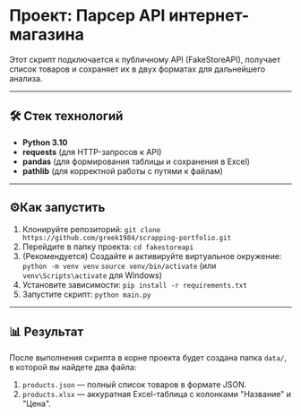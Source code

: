 # Проект: Парсер API интернет-магазина

Этот скрипт подключается к публичному API (FakeStoreAPI), 
получает список товаров и сохраняет их в двух форматах 
для дальнейшего анализа.

---

## 🛠️ Стек технологий

* **Python 3.10**
* **requests** (для HTTP-запросов к API)
* **pandas** (для формирования таблицы и сохранения в Excel)
* **pathlib** (для корректной работы с путями к файлам)

---

## ⚙️Как запустить

1.  Клонируйте репозиторий:
    `git clone https://github.com/greek1984/scrapping-portfolio.git`
2.  Перейдите в папку проекта:
    `cd fakestoreapi`
3.  (Рекомендуется) Создайте и активируйте виртуальное окружение:
    `python -m venv venv`
    `source venv/bin/activate`  (или `venv\Scripts\activate` для Windows)
4.  Установите зависимости:
    `pip install -r requirements.txt`
5.  Запустите скрипт:
    `python main.py`

---

## 📊 Результат

После выполнения скрипта в корне проекта будет создана 
папка `data/`, в которой вы найдете два файла:

1.  `products.json` — полный список товаров в формате JSON.
2.  `products.xlsx` — аккуратная Excel-таблица с 
    колонками "Название" и "Цена".